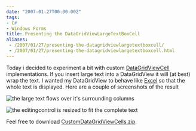 ```yaml
---
date: "2007-01-27T00:00:00Z"
tags:
- C#
- Windows Forms
title: Presenting the DataGridViewLargeTextBoxCell
aliases:
 - /2007/01/27/presenting-the-datagridviewlargetextboxcell/
 - /2007/01/27/presenting-the-datagridviewlargetextboxcell.html
---
```

Today i decided to experiment a bit with custom [DataGridViewCell](http://msdn2.microsoft.com/en-us/library/system.windows.forms.datagridviewcell.aspx) implementations. If you insert large text into a DataGridView it will (at best) wrap the text. I wanted my DataGridView to behave like [Excel](http://office.microsoft.com/excel/) so that the whole text is displayed. Here are a couple of screenshots of the result

![the large text flows over it's surrounding columns](http://www.timvw.be/wp-content/images/datagridviewlargetextboxcell-1.gif)
  
![the editingcontrol is resized to fit the complete text](http://www.timvw.be/wp-content/images/datagridviewlargetextboxcell-2.gif)

Feel free to download [CustomDataGridViewCells.zip](http://www.timvw.be/wp-content/code/csharp/CustomDataGridViewCells.zip).

